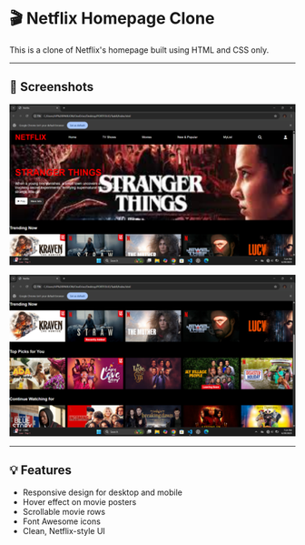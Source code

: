 # 🎬 Netflix Homepage Clone

This is a clone of Netflix's homepage built using HTML and CSS only.

---

## 📸 Screenshots


![Homepage](Images/img11.png)


![Mobile](Images/img12.png)

---

## 💡 Features
- Responsive design for desktop and mobile
- Hover effect on movie posters
- Scrollable movie rows
- Font Awesome icons
- Clean, Netflix-style UI
